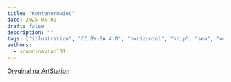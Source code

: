 ```yaml
---
title: "Kontenerowiec"
date: 2025-05-02
draft: false
description: ""
tags: ["illustration", "CC BY-SA 4.0", "horizontal", "ship", "sea", "water", "transport", "people"]
authors:
  - scandinavian101
---
```


[Oryginał na ArtStation](https://www.artstation.com/artwork/nJOPb1)
